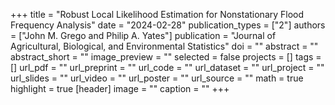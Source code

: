 +++ 
title = "Robust Local Likelihood Estimation for Nonstationary Flood Frequency Analysis" 
date = "2024-02-28" 
publication_types = ["2"] 
authors = ["John M. Grego and Philip A. Yates"] 
publication = "Journal of Agricultural, Biological, and Environmental Statistics" 
doi = "" 
abstract = "" 
abstract_short = "" 
image_preview = "" 
selected = false 
projects = [] 
tags = [] 
url_pdf = "" 
url_preprint = "" 
url_code = "" 
url_dataset = "" 
url_project = "" 
url_slides = "" 
url_video = "" 
url_poster = "" 
url_source = "" 
math = true 
highlight = true 
[header] 
image = "" 
caption = "" 
+++
